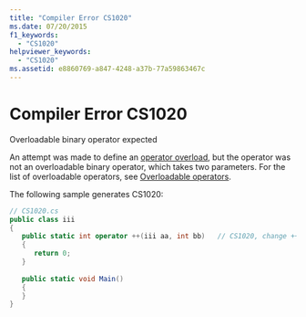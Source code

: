 ```yaml
---
title: "Compiler Error CS1020"
ms.date: 07/20/2015
f1_keywords: 
  - "CS1020"
helpviewer_keywords: 
  - "CS1020"
ms.assetid: e8860769-a847-4248-a37b-77a59863467c
---
```

# Compiler Error CS1020
Overloadable binary operator expected  
  
 An attempt was made to define an [operator overload](../../csharp/language-reference/keywords/operator.md), but the operator was not an overloadable binary operator, which takes two parameters. For the list of overloadable operators, see [Overloadable operators](../../csharp/programming-guide/statements-expressions-operators/overloadable-operators.md).
  
 The following sample generates CS1020:  
  
```csharp  
// CS1020.cs  
public class iii  
{  
   public static int operator ++(iii aa, int bb)   // CS1020, change ++ to +  
   {  
      return 0;  
   }  
  
   public static void Main()  
   {  
   }  
}  
```
